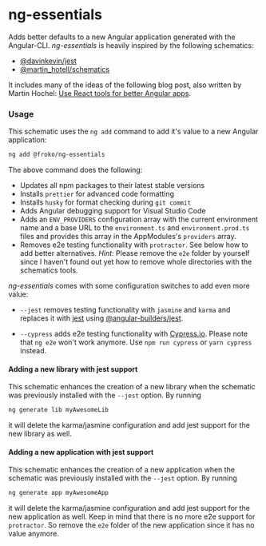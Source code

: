 # ng-essentials

Adds better defaults to a new Angular application generated with the Angular-CLI. _ng-essentials_ is heavily inspired by the following schematics:

- [@davinkevin/jest](https://github.com/davinkevin/jest)
- [@martin_hotell/schematics](https://github.com/Hotell/ng-cli-schematics)

It includes many of the ideas of the following blog post, also written by Martin Hochel: [Use React tools for better Angular apps](https://medium.com/@martin_hotell/use-react-tools-for-better-angular-apps-b0f14f3f8114).

### Usage

This schematic uses the `ng add` command to add it's value to a new Angular application:

```bash
ng add @froko/ng-essentials
```

The above command does the following:

- Updates all npm packages to their latest stable versions
- Installs `prettier` for advanced code formatting
- Installs `husky` for format checking during `git commit`
- Adds Angular debugging support for Visual Studio Code
- Adds an `ENV_PROVIDERS` configuration array with the current environment name and a base URL to the `environment.ts` and `environment.prod.ts` files and provides this array in the AppModules's `providers` array.
- Removes e2e testing functionality with `protractor`. See below how to add better alternatives. _Hint:_ Please remove the `e2e` folder by yourself since I haven't found out yet how to remove whole directories with the schematics tools.

_ng-essentials_ comes with some configuration switches to add even more value:

- `--jest` removes testing functionality with `jasmine` and `karma` and replaces it with [jest](https://jestjs.io/) using [@angular-builders/jest](https://github.com/meltedspark/angular-builders).

- `--cypress` adds e2e testing functionality with [Cypress.io](https://www.cypress.io/). Please note that `ng e2e` won't work anymore. Use `npm run cypress` or `yarn cypress` instead.

#### Adding a new library with jest support

This schematic enhances the creation of a new library when the schematic was previously installed with the `--jest` option. By running

```bash
ng generate lib myAwesomeLib
```

it will delete the karma/jasmine configuration and add jest support for the new library as well.

#### Adding a new application with jest support

This schematic enhances the creation of a new application when the schematic was previously installed with the `--jest` option. By running

```bash
ng generate app myAwesomeApp
```

it will delete the karma/jasmine configuration and add jest support for the new application as well.
Keep in mind that there is no more e2e support for `protractor`. So remove the `e2e` folder of the new application since it has no value anymore.
